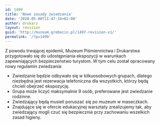 ```yaml
---
id: 1499
title: 'Nowe zasady zwiedzania'
date: '2020-05-08T11:47:34+02:00'
author: drukarz
layout: revision
guid: 'http://muzeum.grebocin.pl/1497-revision-v1/'
permalink: '/?p=1499'
---
```


Z powodu trwającej epidemii, Muzeum Piśmiennictwa i Drukarstwa przygotowało się do udostępniania ekspozycji w warunkach zapewniających bezpieczeństwo turystom. W tym celu został opracowany nowy regulamin zwiedzania:

- Zwiedzanie będzie odbywało się w kilkuosobowych grupach, dlatego niezbędna jest rezerwacja telefoniczna dla wszystkich, którzy będą chcieli obejrzeć ekspozycję.
- Grupa może liczyć maksymalnie 9 osób, preferowane jest zwiedzanie rodzinne.
- Zwiedzający będą musieli poruszać się po muzeum w maseczkach.
- Znajdujące się w ofercie edukacyjnej warsztaty zrealizujemy tak, aby zwiedzający mogli czuć się bezpiecznie przy zachowaniu wszelkich zasad higieny.